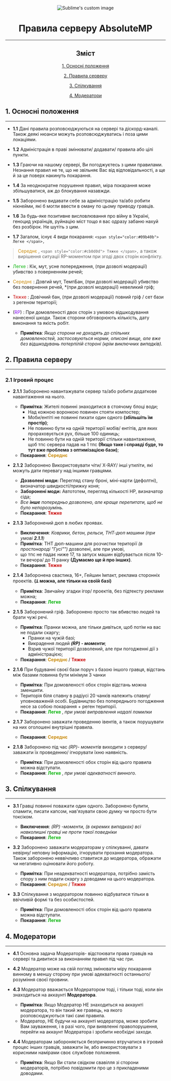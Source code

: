 
<p align="center">
  <img src="https://i.imgur.com/kQLC7c4.png?raw=true" alt="Sublime's custom image"/>
</p>

<h1 align="center">Правила серверу AbsoluteMP</h1>

___

<span align="center">

## Зміст

 [1. Осносні положення](#a1)

 [2. Правила серверу](#a2)

 [3. Спілкування](#a3)

 [4. Модератори](#a4)


</span>


<a name="a1"></a>
## 1. Осносні положення
___
- **1.1** Дані правила розповсюджуються на сервері та діскорд-каналі.\
  Також деякі нюанси можуть розповсюджуватись і поза цими локаціями.


- **1.2** Адміністрація в праві змінювати/ додавати/ правила або цілі
пункти.


- **1.3** Граючи на нашому сервері, Ви погоджуєтесь з цими правилами. Незнання правил не те, що не звільняє
Вас від відповідальності, а ще й за це поверх накинуть покарання.


- **1.4** За неоднократне порушення правил, міра покарання може збільшуватися, 
аж до блокування назавжди.


- **1.5** Заборонено видавати себе за адміністрацію та/або робити нікнейми, які б могли
ввести в оману по цьому приводу гравців.


- **1.6** За будь-яке позитивне висловлювання про війну в Україні, геноцид українців, руйнацію міст тощо 
 я вас одразу забаню нахуй без розбірок. Не шутіть з цим.


- **1.7** Загалом, існує 4 види покарання:
`<span style="color:#09b40b"> Легке </span>, `
> <span style="color:#c98b0e"> Середнє </span>, 
` <span style="color:#cb0d0d"> Тяжке </span>, `
а також вирішення ситуації RP-моментом при згоді двох сторін конфлікту.
  - <span style="color:#09b40b"> Легке </span>: Кік, мут, 
    усне попередження, (при дозволі модерації) убивство з поверненням речей;
  - <span style="color:#c98b0e"> Середнє </span> : Довгий мут, ТемпБан, (при дозволі модерації) 
    убивство без повернення речей, *(при дозволі модерації) невеликий гріф;
  - <span style="color:#cb0d0d"> Тяжке </span> : Довічний бан, (при дозволі модерації) повний гріф
    / сет бази з регеном території;
  - (<span style="color:#870cf6">RP</span>) : При домовленості двох сторін з умовою відшкодування нанесеної шкоди. 
    Також сторони обговорюють кількість, дату виконання та якість робіт. 
  
    - **Примітка**: *Якщо сторони не доходять до спільних домовленостей,
    застосовуються норми, описані вище, але вже без відшкодувань потерпілій стороні
    (крім виключних випадків).*



<a name="a2"></a>
## 2. Правила серверу
___
### 2.1 Ігровий процес
- **2.1.1** Заборонено навантажувати сервер та/або робити додаткове навантаження на нього.
    - **Примітка**: Жителі повинні знаходитися в стоячому блоці води;
      - Над кожною воронкою повинен стояти компостер;
      - Моби/ентіті не повинні пихати один одного **(збільшіть їм простір)**;  
      - Не повинно бути на одній території мобів/ ентітів, для яких прораховується рух, більше 100 одиниць;
      - Не повинно бути на одній території стільки навантаження, щоб тпс сервера падав на 1 тпс 
    **(Якщо таке і справді буде, то тут вже проблема з оптимізацією бази)**;
    - **Покарання**: **<span style="color:#c98b0e"> Середнє </span>**


- **2.1.2** Заборонено Використовувати чіти/ X-RAY/ інші утиліти, які можуть дати перевагу над іншими гравцями.
    - **Дозволені моди:** Перегляд стану броні, міні-карти (дефолтні), визначатор швидкості/прижку коня;  
    - **Заборонені моди:** Автототем, перегляд кількості HP, визначатор сіда;
    - *Все **інше** попередньо дозволено, але краще перепитати, щоб не було непорозумінь.*
    - **Покарання**: **<span style="color:#cb0d0d"> Тяжке </span>**


- **2.1.3** Заборонений дюп в любих проявах.
    - **Виключення**: *Коврики, бетон, рельси, ТНТ-дюп машини (при умові **2.1.1**)*
    - **Примітка**: ТНТ дюп-машини для розчистки території *(в простонароді "Гусі"")* дозволені, але при умові, 
    - що тпс не падає ниже 17, та запуск машин відбувається після 10-ти вечора/ до 11 ранку **(Думаємо ще й про інших)**.
    - **Покарання**: **<span style="color:#cb0d0d"> Тяжке </span>**


- **2.1.4** Заборонена свастика, 16+, Гейшин Імпакт, реклама сторонніх проектів. **(Ʇ  можна, але тільки на своїй базі)**
    - **Примітка**: Звичайну згадки ігор/ проектів, без підтексту реклами можна;
    - **Покарання**: **<span style="color:#09b40b"> Легке </span>**


- **2.1.5** Заборонений гріф. Заборонено просто так вбивство людей та брати чужі речі.
    - **Примітка**: Пранки можна, але тільки дивіться, щоб потім на вас не подали скаргу;
        - Пранки на чужій базі;
        - Викрадення людей ***(RP) - моменти***;
        - Взрив чужої території дозволений, але при погодженні дії з адміністрацією;
    - **Покарання**: **<span style="color:#c98b0e"> Середнє </span>**/ **<span style="color:#cb0d0d"> Тяжке </span>**


- **2.1.6** При будуванні своєї бази поруч з базою іншого гравця, відстань між базами повинна бути мінімум 3 чанки
    - **Примітка**: При домовленості обох сторін відстань можна зменшити. 
    - Територія біля спавну в радіусі 20 чанків належить спавну/ уповноваженій особі. Будівництво без попереднього 
     погодження несе за собою покарання + реген території.
    - **Покарання**: **<span style="color:#09b40b"> Легке </span>**, *при умові виправлення надалі помилки*


- **2.1.7** Заборонено заважати проведенню івентів, а також порушувати на них оголошені внутрішні правила.
    - **Покарання**: **<span style="color:#c98b0e"> Середнє </span>**


- **2.1.8** Заборонено під час *(RP)- моментів* виходити з серверу/ заважати їх проведенню/ ігнорувати їхню наявність.
    - **Примітка**: При домовленості обох сторін від цього правила можна відступати.
    - **Покарання**: **<span style="color:#09b40b"> Легке </span>**, *при умові адекватності винного.*



<a name="a3"></a>
## 3. Спілкування
___
- **3.1** Гравці повинні поважати один одного. Заборонено булити, спамити, писати капсом, нав'язувати свою думку чи просто
  бути токсіком.   
    - **Виключення**: *(RP) -моменти, (в окремих випадках) всі навколишні гравці
      не проти такої поведніки*
    -  **Покарання**: **<span style="color:#09b40b"> Легке </span>**


- **3.2** Заборонено заважати модераторам у спілкуванні, давати невірну/ неповну інформацію, ігнорувати прохання модератора.
    Також заборонено неввічливо ставитися до модератора, ображати чи негативно оцінювати його роботу. 
    - **Примітка**: При неадекватності модератора, потрібно замість спору з ним подати скаргу з доводами на цього модератора.
    - **Покарання**: **<span style="color:#c98b0e"> Середнє </span>**/ **<span style="color:#cb0d0d"> Тяжке </span>**
   

- **3.3** Спілкування з модератором повинно відбуватися тільки в ввічливій формі та без особистостей.
    - **Примітка**: При домовленості обох сторін від цього правила можна відступати.
    -  **Покарання**: **<span style="color:#09b40b"> Легке </span>** 




<a name="a4"></a>
## 4. Модератори
___

- **4.1** Основна задача Модераторів- відстоювати права гравців на сервері та дивитися за виконанням правил під час гри.


- **4.2** Модератор може на свій погляд змінювати міру покарання винному в меншу сторону при умові адекватності останнього/ 
розуміння своєї провини.


- **4.3** Модератор вважається Модератором тоді, і тільки тоді, коли він знаходиться на аккаунті **Модератора**.
  - **Примітка**: Якщо Модератор НЕ знаходиться на аккаунті модератора, то він такий же гравець, на якого розповсюджуються
  такі самі правила.
  - Модератор, НЕ будучи на аккаунті модератора, може зробити Вам зауваження, і в разі чого, при виявленні правопорушення,
  перейти на аккаунт Модератора і зробити необхідні заходи.


- **4.4** Модераторам забороняється безпричинно втручатися в ігровий процес інших гравців, заважати їм, або 
  використовувати з корисними намірами своє службове положення. 
  - **Примітка**: Якщо Ви стали свідком свавілля зі сторони модераторів, потрібно повідомити про це з прикладеними доводами.



